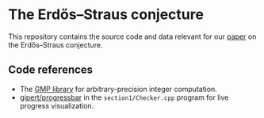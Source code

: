 # The Erdős–Straus conjecture
This repository contains the source code and data relevant for our [paper](https://arxiv.org/abs/2509.00128) on the Erdős–Straus conjecture.
## Code references
- The [GMP library](https://gmplib.org/) for arbitrary-precision integer computation.
- [gipert/progressbar](https://github.com/gipert/progressbar) in the `section1/Checker.cpp` program for live progress visualization.
